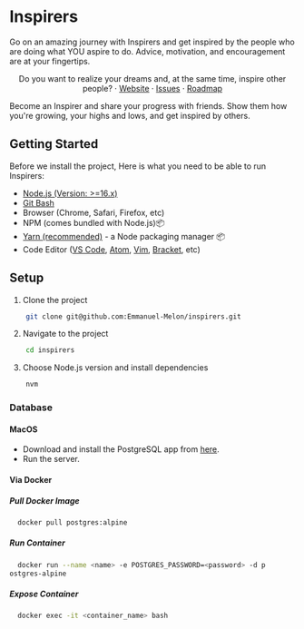 # Inspirers

Go on an amazing journey with Inspirers and get inspired by the people who are doing what YOU aspire to do. Advice, motivation, and encouragement are at your fingertips.

  <p align="center">
    Do you want to realize your dreams and, at the same time, inspire other people?
    ·
    <a href="https://inspirers.co">Website</a>
    ·
    <a href="https://github.com/Emmanuel-Melon/inspirers/issues">Issues</a>
    ·
    <a href="https://cal.com/roadmap">Roadmap</a>
  </p>
  
Become an Inspirer and share your progress with friends. Show them how you're growing, your highs and lows, and get inspired by others.

## Getting Started

Before we install the project, Here is what you need to be able to run Inspirers:

- [Node.js (Version: >=16.x)](https://nodejs.org/en/download/)
- [Git Bash](https://git-scm.com/downloads)
- Browser (Chrome, Safari, Firefox, etc)
- NPM (comes bundled with Node.js)📦
- [Yarn (recommended)](https://yarnpkg.com/getting-started/install) - a Node packaging manager 📦
- Code Editor ([VS Code](https://code.visualstudio.com/download), [Atom](https://flight-manual.atom.io/getting-started/sections/installing-atom/), [Vim](https://www.vim.org/download.php), [Bracket](http://brackets.io/), etc)

## Setup

1. Clone the project

```bash
    git clone git@github.com:Emmanuel-Melon/inspirers.git
```

2. Navigate to the project

```bash
    cd inspirers
```

3. Choose Node.js version and install dependencies

```bash
    nvm
```

### Database

#### MacOS
- Download and install the PostgreSQL app from [here](https://postgresapp.com/downloads.html).
- Run the server.


#### Via Docker

##### Pull Docker Image

```bash
  docker pull postgres:alpine
```

##### Run Container

```bash
  docker run --name <name> -e POSTGRES_PASSWORD=<password> -d p
ostgres-alpine
```

##### Expose Container

```bash
  docker exec -it <container_name> bash
```


